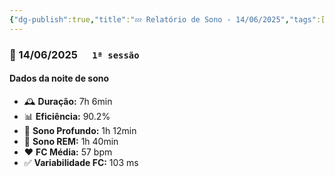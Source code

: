 ```yaml
---
{"dg-publish":true,"title":"💤 Relatório de Sono - 14/06/2025","tags":["sono"],"permalink":"/💤 Após sessão 1/","dgPassFrontmatter":true}
---
```



<div class="sleep-report-card">

### 📅 14/06/2025 &nbsp;&nbsp;&nbsp;&nbsp; `1ª sessão`

#### Dados da noite de sono

- 🕰️ **Duração:** 7h 6min  
- 📊 **Eficiência:** <span class="ok">90.2%</span>  
- 🌙 **Sono Profundo:** 1h 12min  
- 🧠 **Sono REM:** 1h 40min  
- ❤️ **FC Média:** 57 bpm  
- ✅ **Variabilidade FC:** 103 ms

</div>
